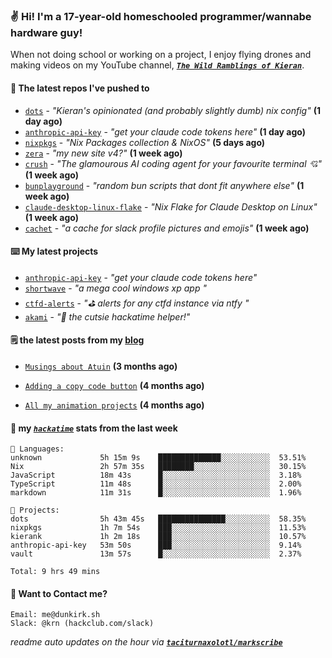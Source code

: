 ### ✌️ Hi! I'm a 17-year-old homeschooled programmer/wannabe hardware guy!

When not doing school or working on a project, I enjoy flying drones and making videos on my YouTube channel, [**_`The Wild Ramblings of Kieran`_**](https://youtube.com/@kieran.rambles).

#### 👷 The latest repos I've pushed to

- [`dots`](https://github.com/taciturnaxolotl/dots) - _"Kieran's opinionated (and probably slightly dumb) nix config"_ **(1 day ago)**
- [`anthropic-api-key`](https://github.com/taciturnaxolotl/anthropic-api-key) - _"get your claude code tokens here"_ **(1 day ago)**
- [`nixpkgs`](https://github.com/NixOS/nixpkgs) - _"Nix Packages collection & NixOS"_ **(5 days ago)**
- [`zera`](https://github.com/taciturnaxolotl/zera) - _"my new site v4?"_ **(1 week ago)**
- [`crush`](https://github.com/charmbracelet/crush) - _"The glamourous AI coding agent for your favourite terminal 💘"_ **(1 week ago)**
- [`bunplayground`](https://github.com/taciturnaxolotl/bunplayground) - _"random bun scripts that dont fit anywhere else"_ **(1 week ago)**
- [`claude-desktop-linux-flake`](https://github.com/k3d3/claude-desktop-linux-flake) - _"Nix Flake for Claude Desktop on Linux"_ **(1 week ago)**
- [`cachet`](https://github.com/taciturnaxolotl/cachet) - _"a cache for slack profile pictures and emojis"_ **(1 week ago)**

#### ⌨️ My latest projects

- [`anthropic-api-key`](https://github.com/taciturnaxolotl/anthropic-api-key) - _"get your claude code tokens here"_
- [`shortwave`](https://github.com/taciturnaxolotl/shortwave) - _"a mega cool windows xp app "_
- [`ctfd-alerts`](https://github.com/taciturnaxolotl/ctfd-alerts) - _"⛳ alerts for any ctfd instance via ntfy "_
- [`akami`](https://github.com/taciturnaxolotl/akami) - _"🌷 the cutsie hackatime helper!"_

#### 🗒️ the latest posts from my [blog](https://dunkirk.sh)

- [`Musings about Atuin`](https://dunkirk.sh/blog/atuin/) **(3 months ago)**

- [`Adding a copy code button`](https://dunkirk.sh/blog/adding-a-copy-button/) **(4 months ago)**

- [`All my animation projects`](https://dunkirk.sh/blog/my-animations/) **(4 months ago)**



#### 📡 my [_`hackatime`_](https://waka.hackclub.com) stats from the last week

```text
💾 Languages:
unknown             5h 15m 9s    ██████████████░░░░░░░░░░░  53.51%
Nix                 2h 57m 35s   ████████░░░░░░░░░░░░░░░░░  30.15%
JavaScript          18m 43s      █░░░░░░░░░░░░░░░░░░░░░░░░  3.18%
TypeScript          11m 48s      █░░░░░░░░░░░░░░░░░░░░░░░░  2.00%
markdown            11m 31s      █░░░░░░░░░░░░░░░░░░░░░░░░  1.96%

💼 Projects:
dots                5h 43m 45s   ███████████████░░░░░░░░░░  58.35%
nixpkgs             1h 7m 54s    ███░░░░░░░░░░░░░░░░░░░░░░  11.53%
kierank             1h 2m 18s    ███░░░░░░░░░░░░░░░░░░░░░░  10.57%
anthropic-api-key   53m 50s      ███░░░░░░░░░░░░░░░░░░░░░░  9.14%
vault               13m 57s      █░░░░░░░░░░░░░░░░░░░░░░░░  2.37%

Total: 9 hrs 49 mins
```

#### 📮 Want to Contact me?

```text
Email: me@dunkirk.sh
Slack: @krn (hackclub.com/slack)
```

_readme auto updates on the hour via [**`taciturnaxolotl/markscribe`**](https://github.com/taciturnaxolotl/markscribe)_
